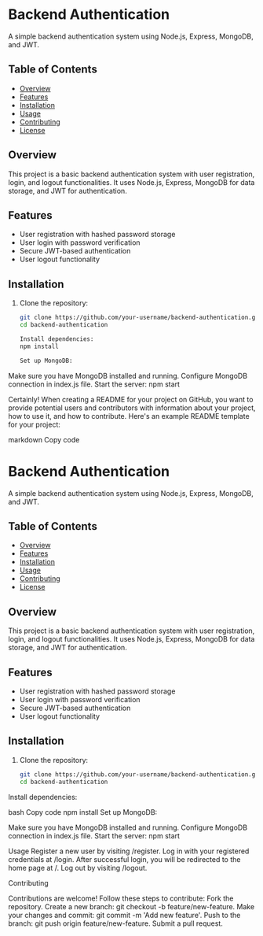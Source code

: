 # Backend Authentication

A simple backend authentication system using Node.js, Express, MongoDB, and JWT.

## Table of Contents

- [Overview](#overview)
- [Features](#features)
- [Installation](#installation)
- [Usage](#usage)
- [Contributing](#contributing)
- [License](#license)

## Overview

This project is a basic backend authentication system with user registration, login, and logout functionalities. It uses Node.js, Express, MongoDB for data storage, and JWT for authentication.

## Features

- User registration with hashed password storage
- User login with password verification
- Secure JWT-based authentication
- User logout functionality

## Installation

1. Clone the repository:

   ```bash
   git clone https://github.com/your-username/backend-authentication.git
   cd backend-authentication

   Install dependencies:
   npm install

   Set up MongoDB:

Make sure you have MongoDB installed and running.
Configure MongoDB connection in index.js file.
Start the server: npm start


Certainly! When creating a README for your project on GitHub, you want to provide potential users and contributors with information about your project, how to use it, and how to contribute. Here's an example README template for your project:

markdown
Copy code
# Backend Authentication

A simple backend authentication system using Node.js, Express, MongoDB, and JWT.

## Table of Contents

- [Overview](#overview)
- [Features](#features)
- [Installation](#installation)
- [Usage](#usage)
- [Contributing](#contributing)
- [License](#license)

## Overview

This project is a basic backend authentication system with user registration, login, and logout functionalities. It uses Node.js, Express, MongoDB for data storage, and JWT for authentication.

## Features

- User registration with hashed password storage
- User login with password verification
- Secure JWT-based authentication
- User logout functionality

## Installation

1. Clone the repository:

   ```bash
   git clone https://github.com/your-username/backend-authentication.git
   cd backend-authentication
Install dependencies:

bash
Copy code
npm install
Set up MongoDB:

Make sure you have MongoDB installed and running.
Configure MongoDB connection in index.js file.
Start the server:
npm start

Usage
Register a new user by visiting /register.
Log in with your registered credentials at /login.
After successful login, you will be redirected to the home page at /.
Log out by visiting /logout.

Contributing

Contributions are welcome! Follow these steps to contribute:
Fork the repository.
Create a new branch: git checkout -b feature/new-feature.
Make your changes and commit: git commit -m 'Add new feature'.
Push to the branch: git push origin feature/new-feature.
Submit a pull request.
